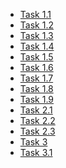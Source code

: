 <html>
<head><title>SmartCity-AR solution of 'username'</title></head>
<!-- defines the default zoom for mobile devices -->
<meta name="viewport" content="width=device-width, initial-scale=1" /> 
<body>
    <ul>
        <!-- navigation to the solutions of tasks -->
        <li><a href="SmartCity-AR/task1.1.html">Task 1.1</a></li>
        <li><a href="SmartCity-AR/task1.2.html">Task 1.2</a></li>
        <li><a href="SmartCity-AR/task1.3.html">Task 1.3</a></li>
        <li><a href="SmartCity-AR/task1.4.html">Task 1.4</a></li>
        <li><a href="SmartCity-AR/task1.5.html">Task 1.5</a></li>
        <li><a href="SmartCity-AR/task1.6.html">Task 1.6</a></li>
        <li><a href="SmartCity-AR/task1.7.html">Task 1.7</a></li>
        <li><a href="SmartCity-AR/task1.8.html">Task 1.8</a></li>
        <li><a href="SmartCity-AR/task1.9.html">Task 1.9</a></li>
        <li><a href="SmartCity-AR/task2.1.html">Task 2.1</a></li>
        <li><a href="SmartCity-AR/task2.2.html">Task 2.2</a></li>
        <li><a href="SmartCity-AR/task2.3.html">Task 2.3</a></li>
        <li><a href="SmartCity-AR/task3.html">Task 3</a></li>
        <li><a href="SmartCity-AR/task3.1.html">Task 3.1</a></li>
    </ul>
</body>
</html>